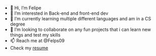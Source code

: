- 👋 Hi, I’m Felipe
- 👀 I’m interested in Back-end and front-end dev
- 🌱 I’m currently learning multiple different languages and am in a CS degree
- 💞️ I’m looking to collaborate on any fun projects that i can learn new things and test my skills
- 📫 Reach me at @Felps09
- Check my [resume](https://felps09.github.io/)

<!---
Felps09/Felps09 is a ✨ special ✨ repository because its `README.md` (this file) appears on your GitHub profile.
You can click the Preview link to take a look at your changes.
--->
